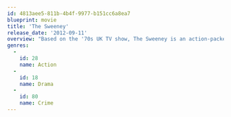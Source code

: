 ```yaml
---
id: 4813aee5-811b-4b4f-9977-b151cc6a8ea7
blueprint: movie
title: 'The Sweeney'
release_date: '2012-09-11'
overview: "Based on the '70s UK TV show, The Sweeney is an action-packed British police thriller from the director of Football Factory. Jack Regan (Ray Winstone), a hardened cop who doesn’t play by the rules, is confronted with a criminal from his past. With sidekick George Carter (Ben Drew aka Plan B) they are put on the case of a jewellery store heist that ends in a killing. But is that killing really an execution in disguise? With pressure from his boss and the fact that Regan is having an affair with that boss’s wife, it’s not going to be easy for him to stay out of trouble."
genres:
  -
    id: 28
    name: Action
  -
    id: 18
    name: Drama
  -
    id: 80
    name: Crime
---
```

